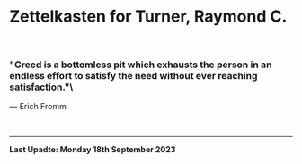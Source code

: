 # Zettelkasten for Turner, Raymond C.

</br>

### "Greed is a bottomless pit which exhausts the person in an endless effort to satisfy the need without ever reaching satisfaction."\
― Erich Fromm

<!--
**rayct/rayct** is a ✨ _special_ ✨ repository because its `README.md` (this file) appears on your GitHub profile.

Here are some ideas to get you started:

- 🔭 I’m currently working on ...
- 🌱 I’m currently learning ...
- 👯 I’m looking to collaborate on ...
- 🤔 I’m looking for help with ...
- 💬 Ask me about ...
- 📫 How to reach me: ...
- 😄 Pronouns: ...
- ⚡ Fun fact: ...
-->
</br>

---

**Last Upadte: Monday 18th September 2023**
